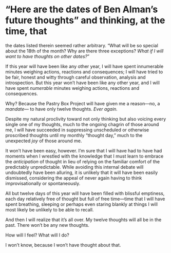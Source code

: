 

# “Here are the dates of Ben Alman’s future thoughts” and thinking, at the time, that
the dates listed therein seemed rather arbitrary. “What will be so special about the 18th of the month?
Why are there three exceptions? *What if I will want to have thoughts on other dates?*”

If this year will have been like any other year, I will have spent innumerable minutes weighing actions,
reactions and consequences; I will have tried to be fair, honest and witty through careful observation,
analysis and introspection. But this year won’t have been like any other year, and I will have spent
*numerable* minutes weighing actions, reactions and consequences.

Why? Because the Pastry Box Project will have given me a reason—no, a *mandate*— to have only twelve
thoughts. *Ever again.*

Despite my natural proclivity toward not only thinking but also voicing every single one of my thoughts, much
to the ongoing chagrin of those around me, I will have succeeded in suppressing unscheduled or otherwise
proscribed thoughts until my monthly “thought day,” much to the unexpected *joy* of those around
me.

It won’t have been easy, however. I’m sure that I will have had to have had moments when I
wrestled with the knowledge that I must learn to embrace the *anticipation* of thought in lieu of relying on
the familiar comfort of the predictably unpredictable. While avoiding this internal debate will undoubtedly
have been alluring, it is unlikely that it will have been easily dismissed, considering the appeal of never
again having to think improvisationally or spontaneously.

All but twelve days of this year will have been filled with blissful emptiness, each day relatively free of
thought but full of free time—time that I will have spent breathing, sleeping or perhaps even staring
blankly at things I will most likely be unlikely to be able to recall.

And then I will realize that it’s all over. My twelve thoughts will all be in the past. There
won’t be any new thoughts.

How will I feel? What will I do?

I won’t know, because I won’t have thought about that.